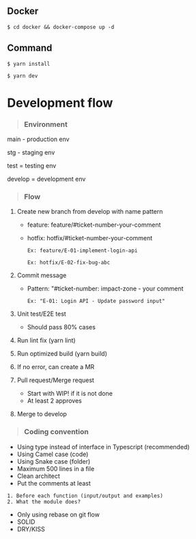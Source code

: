 ## Docker

```
$ cd docker && docker-compose up -d
```

## Command

```
$ yarn install

$ yarn dev
```
# Development flow
> ### Environment
main - production env

stg - staging env

test = testing env

develop = development env
> ### Flow
1. Create new branch from develop with name pattern
    - feature: feature/#ticket-number-your-comment
    - hotfix: hotfix/#ticket-number-your-comment

      `
      Ex: feature/E-01-implement-login-api
      `

      `
      Ex: hotfix/E-02-fix-bug-abc
      `

2. Commit message
    - Pattern: "#ticket-number: impact-zone - your comment

      `
      Ex: "E-01: Login API - Update password input"
      `
3. Unit test/E2E test
    - Should pass 80% cases
4. Run lint fix (yarn lint)
5. Run optimized build (yarn build)
6. If no error, can create a MR
7. Pull request/Merge request
    - Start with WIP! if it is not done
    - At least 2 approves
8. Merge to develop

> ### Coding convention
- Using type instead of interface in Typescript (recommended)
- Using Camel case (code)
- Using Snake case (folder)
- Maximum 500 lines in a file
- Clean architect
- Put the comments at least
```
1. Before each function (input/output and examples)
2. What the module does?
```
- Only using rebase on git flow
- SOLID
- DRY/KISS
